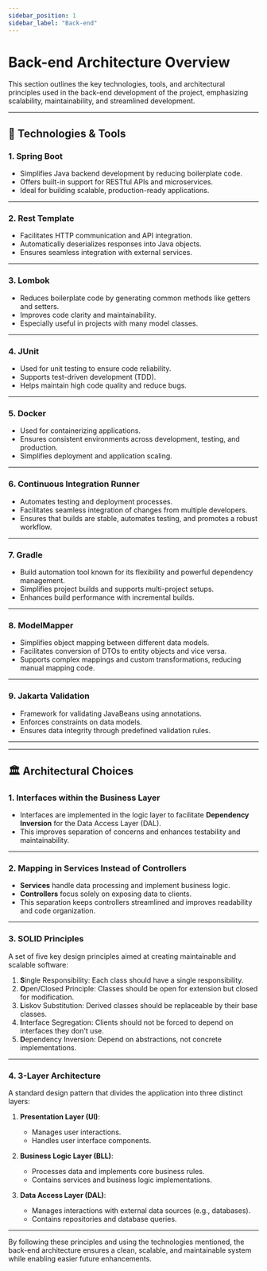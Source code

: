 ```yaml
---
sidebar_position: 1
sidebar_label: "Back-end"
---
```


# Back-end Architecture Overview

This section outlines the key technologies, tools, and architectural principles used in the back-end development of the project, emphasizing scalability, maintainability, and streamlined development.

---

## **🔧 Technologies & Tools**

### **1. Spring Boot**
- Simplifies Java backend development by reducing boilerplate code.
- Offers built-in support for RESTful APIs and microservices.
- Ideal for building scalable, production-ready applications.

---

### **2. Rest Template**
- Facilitates HTTP communication and API integration.
- Automatically deserializes responses into Java objects.
- Ensures seamless integration with external services.

---

### **3. Lombok**
- Reduces boilerplate code by generating common methods like getters and setters.
- Improves code clarity and maintainability.
- Especially useful in projects with many model classes.

---

### **4. JUnit**
- Used for unit testing to ensure code reliability.
- Supports test-driven development (TDD).
- Helps maintain high code quality and reduce bugs.

---

### **5. Docker**
- Used for containerizing applications.
- Ensures consistent environments across development, testing, and production.
- Simplifies deployment and application scaling.

---

### **6. Continuous Integration Runner**
- Automates testing and deployment processes.
- Facilitates seamless integration of changes from multiple developers.
- Ensures that builds are stable, automates testing, and promotes a robust workflow.

---

### **7. Gradle**
- Build automation tool known for its flexibility and powerful dependency management.
- Simplifies project builds and supports multi-project setups.
- Enhances build performance with incremental builds.

---

### **8. ModelMapper**
- Simplifies object mapping between different data models.
- Facilitates conversion of DTOs to entity objects and vice versa.
- Supports complex mappings and custom transformations, reducing manual mapping code.

---

### **9. Jakarta Validation**
- Framework for validating JavaBeans using annotations.
- Enforces constraints on data models.
- Ensures data integrity through predefined validation rules.

---

---

## **🏛️ Architectural Choices**

### **1. Interfaces within the Business Layer**
- Interfaces are implemented in the logic layer to facilitate **Dependency Inversion** for the Data Access Layer (DAL).
- This improves separation of concerns and enhances testability and maintainability.

---

### **2. Mapping in Services Instead of Controllers**
- **Services** handle data processing and implement business logic.
- **Controllers** focus solely on exposing data to clients.
- This separation keeps controllers streamlined and improves readability and code organization.

---

### **3. SOLID Principles**
A set of five key design principles aimed at creating maintainable and scalable software:

1. **S**ingle Responsibility: Each class should have a single responsibility.
2. **O**pen/Closed Principle: Classes should be open for extension but closed for modification.
3. **L**iskov Substitution: Derived classes should be replaceable by their base classes.
4. **I**nterface Segregation: Clients should not be forced to depend on interfaces they don't use.
5. **D**ependency Inversion: Depend on abstractions, not concrete implementations.

---

### **4. 3-Layer Architecture**
A standard design pattern that divides the application into three distinct layers:

1. **Presentation Layer (UI)**:
   - Manages user interactions.
   - Handles user interface components.

2. **Business Logic Layer (BLL)**:
   - Processes data and implements core business rules.
   - Contains services and business logic implementations.

3. **Data Access Layer (DAL)**:
   - Manages interactions with external data sources (e.g., databases).
   - Contains repositories and database queries.

---

By following these principles and using the technologies mentioned, the back-end architecture ensures a clean, scalable, and maintainable system while enabling easier future enhancements.